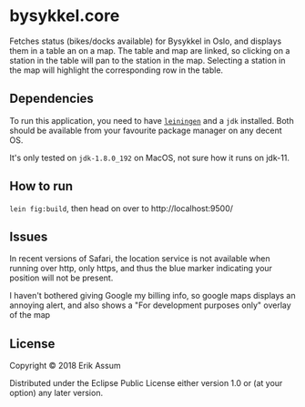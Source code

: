 # bysykkel.core

Fetches status (bikes/docks available) for Bysykkel in Oslo, and displays them
in a table an on a map. The table and map are linked, so clicking on a station
in the table will pan to the station in the map. Selecting a station in the map
will highlight the corresponding row in the table.

## Dependencies

To run this application, you need to have [`leiningen`](https://leiningen.org/)
and a `jdk` installed. Both should be available from your favourite package
manager on any decent OS.

It's only tested on `jdk-1.8.0_192` on MacOS, not sure how it runs on jdk-11.

## How to run

`lein fig:build`, then head on over to http://localhost:9500/

## Issues

In recent versions of Safari, the location service is not available when running
over http, only https, and thus the blue marker indicating your position will not
be present.

I haven't bothered giving Google my billing info, so google maps displays an
annoying alert, and also shows a "For development purposes only" overlay of the map


## License

Copyright © 2018 Erik Assum

Distributed under the Eclipse Public License either version 1.0 or (at your option) any later version.
